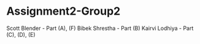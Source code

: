 # Assignment2-Group2
Scott Blender - Part (A), (F)
Bibek Shrestha - Part (B)
Kairvi Lodhiya - Part (C), (D), (E)
